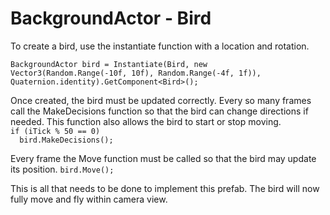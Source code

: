 <h1> BackgroundActor - Bird </h1>

To create a bird, use the instantiate function with a location and rotation.

`BackgroundActor bird = Instantiate(Bird, new Vector3(Random.Range(-10f, 10f), Random.Range(-4f, 1f)), Quaternion.identity).GetComponent<Bird>();`

Once created, the bird must be updated correctly. 
Every so many frames call the MakeDecisions function so that the bird can change directions if needed. This function also allows the bird to start or stop moving.<br>
`if (iTick % 50 == 0)`<br>
`  bird.MakeDecisions();`

Every frame the Move function must be called so that the bird may update its position.
`bird.Move();`

This is all that needs to be done to implement this prefab. The bird will now fully move and fly within camera view.
